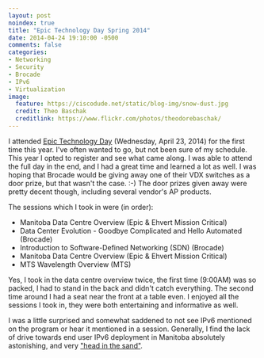 ```yaml
---
layout: post
noindex: true
title: "Epic Technology Day Spring 2014"
date: 2014-04-24 19:10:00 -0500
comments: false
categories:
- Networking
- Security
- Brocade
- IPv6
- Virtualization
image:
  feature: https://ciscodude.net/static/blog-img/snow-dust.jpg
  credit: Theo Baschak
  creditlink: https://www.flickr.com/photos/theodorebaschak/
---
```

I attended [Epic Technology Day](http://techday.ca/) (Wednesday, April 23, 2014) for the first time this year. I've often wanted to go, but not been sure of my schedule. This year I opted to register and see what came along. I was able to attend the full day in the end, and I had a great time and learned a lot as well. I was hoping that Brocade would be giving away one of their VDX switches as a door prize, but that wasn't the case. :-) The door prizes given away were pretty decent though, including several vendor's AP products.

The sessions which I took in were (in order):

*	Manitoba Data Centre Overview (Epic &amp; Ehvert Mission Critical)
*	Data Center Evolution - Goodbye Complicated and Hello Automated (Brocade)
*	Introduction to Software-Defined Networking (SDN) (Brocade)
*	Manitoba Data Centre Overview (Epic &amp; Ehvert Mission Critical)
*	MTS Wavelength Overview (MTS)

Yes, I took in the data centre overview twice, the first time (9:00AM) was so packed, I had to stand in the back and didn't catch everything. The second time around I had a seat near the front at a table even. I enjoyed all the sessions I took in, they were both entertaining and informative as well.

I was a little surprised and somewhat saddened to not see IPv6 mentioned on the program or hear it mentioned in a session. Generally, I find the lack of drive towards end user IPv6 deployment in Manitoba absolutely astonishing, and very ["head in the sand"](http://www.howfunky.com/2010/10/ipv6-ostrich-effect.html).
